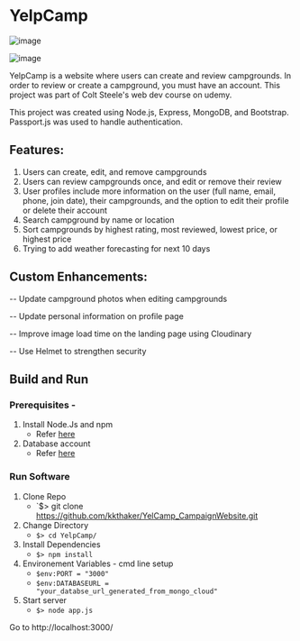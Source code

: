 # YelpCamp

![image](https://user-images.githubusercontent.com/63163693/124935413-44579600-e023-11eb-917c-7fbede842744.png)

![image](https://user-images.githubusercontent.com/63163693/124935513-589b9300-e023-11eb-90f9-57f88b0a3871.png)

YelpCamp is a website where users can create and review campgrounds. In order to review or create a campground, you must have an account. This project was part of Colt Steele's web dev course on udemy.

This project was created using Node.js, Express, MongoDB, and Bootstrap. Passport.js was used to handle authentication.

## Features:
1. Users can create, edit, and remove campgrounds
2. Users can review campgrounds once, and edit or remove their review
3. User profiles include more information on the user (full name, email, phone, join date), their campgrounds, and the option to edit their profile or delete their account
4. Search campground by name or location
5. Sort campgrounds by highest rating, most reviewed, lowest price, or highest price
6. Trying to add weather forecasting for next 10 days


## Custom Enhancements:
-- Update campground photos when editing campgrounds

-- Update personal information on profile page

-- Improve image load time on the landing page using Cloudinary

-- Use Helmet to strengthen security

## Build and Run

### Prerequisites -

1. Install Node.Js and npm
   - Refer [here](https://nodejs.org/en/download/)
2. Database account
   - Refer [here](https://www.mongodb.com/cloud)

### Run Software

1. Clone Repo
   - `$> git clone https://github.com/kkthaker/YelCamp_CampaignWebsite.git
2. Change Directory
   - `$> cd YelpCamp/`
3. Install Dependencies
   - `$> npm install`
4. Environement Variables - cmd line setup
   - `$env:PORT = "3000"`
   - `$env:DATABASEURL = "your_databse_url_generated_from_mongo_cloud"`
5. Start server
   - `$> node app.js`

Go to http://localhost:3000/
